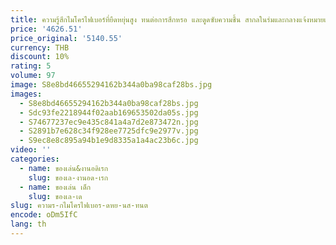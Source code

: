 ```yaml
---
title: ความรู้สึกไมโครไฟเบอร์ที่ยืดหยุ่นสูง ทนต่อการสึกหรอ และดูดซับความชื้น สากลในร่มและกลางแจ้งหมายเลข ลูกบาสเก็ตบอลสําหรับผู้ใหญ่ 7 ลูก
price: '4626.51'
price_original: '5140.55'
currency: THB
discount: 10%
rating: 5
volume: 97
image: S8e8bd46655294162b344a0ba98caf28bs.jpg
images:
  - S8e8bd46655294162b344a0ba98caf28bs.jpg
  - Sdc93fe2218944f02aab169653502da05s.jpg
  - S74677237ec9e435c841a4a7d2e873472n.jpg
  - S2891b7e628c34f928ee7725dfc9e2977v.jpg
  - S9ec8e8c895a94b1e9d8335a1a4ac23b6c.jpg
video: ''
categories:
  - name: ของเล่น&งานอดิเรก
    slug: ของเล-งานอด-เรก
  - name: ของเล่น เด็ก
    slug: ของเล-เด
slug: ความร-กไมโครไฟเบอร-ดหย-นส-ทนต
encode: oDm5IfC
lang: th
---
```

  